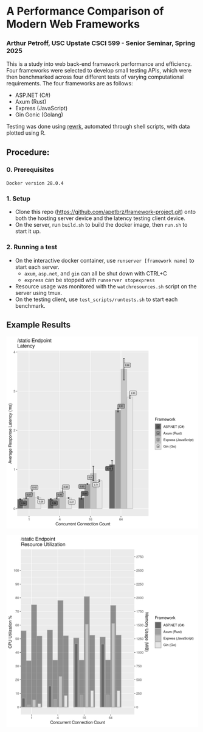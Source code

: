 # A Performance Comparison of Modern Web Frameworks
### Arthur Petroff, USC Upstate CSCI 599 - Senior Seminar, Spring 2025

This is a study into web back-end framework performance and efficiency. Four frameworks were selected to develop small testing APIs, which were then benchmarked across four different tests of varying computational requirements. The four frameworks are as follows:

- ASP.NET (C#)
- Axum (Rust)
- Express (JavaScript)
- Gin Gonic (Golang)

Testing was done using [rewrk](https://github.com/lnx-search/rewrk), automated through shell scripts, with data plotted using R.

## Procedure:

### 0. Prerequisites

`Docker version 28.0.4`

### 1. Setup

- Clone this repo (https://github.com/apetbrz/framework-project.git) onto both the hosting server device and the latency testing client device.
- On the server, run `build.sh` to build the docker image, then `run.sh` to start it up.

### 2. Running a test

- On the interactive docker container, use `runserver [framework name]` to start each server.
  - `axum`, `asp.net`, and `gin` can all be shut down with CTRL+C
  - `express` can be stopped with `runserver stopexpress`
- Resource usage was monitored with the `watchresources.sh` script on the server using tmux.
- On the testing client, use `test_scripts/runtests.sh` to start each benchmark.

## Example Results

![static endpoint latency](https://github.com/apetbrz/framework-project/blob/main/test_scripts/graphs/static_data_low.png)

![static endpoint resource utilization](https://github.com/apetbrz/framework-project/blob/main/test_scripts/graphs/static_resources.png)
